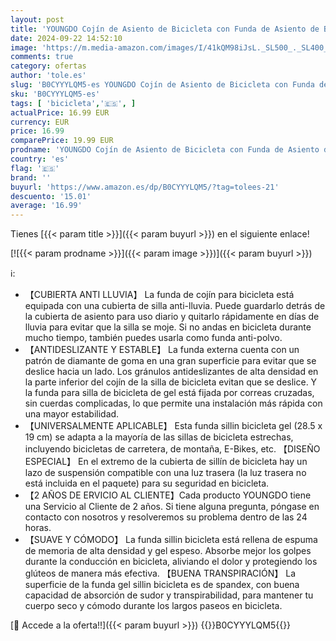 ```yaml
---
layout: post
title: 'YOUNGDO Cojín de Asiento de Bicicleta con Funda de Asiento de Bicicleta de Gel Impermeable  2 Piezas/Juego  30 x 19cm  para Sillín Estrecho de Bicicleta  Apto para BMX  MTB y Carretera'
date: 2024-09-22 14:52:10
image: 'https://m.media-amazon.com/images/I/41kQM98iJsL._SL500_._SL400_.jpg'
comments: true
category: ofertas
author: 'tole.es'
slug: 'B0CYYYLQM5-es YOUNGDO Cojín de Asiento de Bicicleta con Funda de Asiento...'
sku: 'B0CYYYLQM5-es'
tags: [ 'bicicleta','🇪🇸', ]
actualPrice: 16.99 EUR
currency: EUR
price: 16.99
comparePrice: 19.99 EUR
prodname: 'YOUNGDO Cojín de Asiento de Bicicleta con Funda de Asiento de Bicicleta de Gel Impermeable  2 Piezas/Juego  30 x 19cm  para Sillín Estrecho de Bicicleta  Apto para BMX  MTB y Carretera'
country: 'es'
flag: '🇪🇸'
brand: ''
buyurl: 'https://www.amazon.es/dp/B0CYYYLQM5/?tag=tolees-21'
descuento: '15.01'
average: '16.99'
---
```


Tienes [{{< param title >}}]({{< param buyurl >}}) en el siguiente enlace!

[![{{< param prodname >}}]({{< param image >}})]({{< param buyurl >}})

ℹ️:

- 【CUBIERTA ANTI LLUVIA】 La funda de cojín para bicicleta está equipada con una cubierta de silla anti-lluvia. Puede guardarlo detrás de la cubierta de asiento para uso diario y quitarlo rápidamente en días de lluvia para evitar que la silla se moje. Si no andas en bicicleta durante mucho tiempo, también puedes usarla como funda anti-polvo.
- 【ANTIDESLIZANTE Y ESTABLE】 La funda externa cuenta con un patrón de diamante de goma en una gran superficie para evitar que se deslice hacia un lado. Los gránulos antideslizantes de alta densidad en la parte inferior del cojín de la silla de bicicleta evitan que se deslice. Y la funda para silla de bicicleta de gel está fijada por correas cruzadas, sin cuerdas complicadas, lo que permite una instalación más rápida con una mayor estabilidad.
- 【UNIVERSALMENTE APLICABLE】 Esta funda sillin bicicleta gel (28.5 x 19 cm) se adapta a la mayoría de las sillas de bicicleta estrechas, incluyendo bicicletas de carretera, de montaña, E-Bikes, etc. 【DISEÑO ESPECIAL】 En el extremo de la cubierta de sillín de bicicleta hay un lazo de suspensión compatible con una luz trasera (la luz trasera no está incluida en el paquete) para su seguridad en bicicleta.
- 【2 AÑOS DE ERVICIO AL CLIENTE】Cada producto YOUNGDO tiene una Servicio al Cliente de 2 años. Si tiene alguna pregunta, póngase en contacto con nosotros y resolveremos su problema dentro de las 24 horas.
- 【SUAVE Y CÓMODO】 La funda sillin bicicleta está rellena de espuma de memoria de alta densidad y gel espeso. Absorbe mejor los golpes durante la conducción en bicicleta, aliviando el dolor y protegiendo los glúteos de manera más efectiva. 【BUENA TRANSPIRACIÓN】 La superficie de la funda gel sillin bicicleta es de spandex, con buena capacidad de absorción de sudor y transpirabilidad, para mantener tu cuerpo seco y cómodo durante los largos paseos en bicicleta.

[🛒 Accede a la oferta!!]({{< param buyurl >}})
{{<world>}}B0CYYYLQM5{{</world>}}
